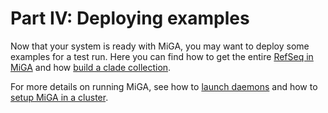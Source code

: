 # Part IV: Deploying examples

Now that your system is ready with MiGA, you may want to deploy some examples
for a test run. Here you can find how to get the entire
[RefSeq in MiGA](part4/deploy-refseq.md) and how
[build a clade collection](part4/deploy-clade.md).

For more details on running MiGA, see how to [launch daemons](part4/daemons.md)
and how to [setup MiGA in a cluster](part4/cluster.md).

